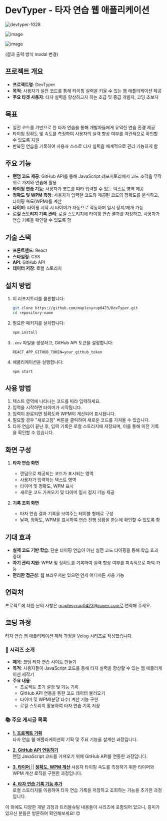

# DevTyper - 타자 연습 웹 애플리케이션
![devtyper-1028](https://github.com/user-attachments/assets/6f0b19e9-61b5-4902-b03b-f0c03260e782)


![image](https://github.com/user-attachments/assets/f855bbca-2ddc-4c8d-b27f-3b3a73ce09f4)

![image](https://github.com/user-attachments/assets/008796ce-7fa5-4b1a-b710-f75174f3b6a1)


(결과 출력 방식 modal 변경)

## 프로젝트 개요
- **프로젝트명**: DevTyper
- **목적**: 사용자가 실전 코드를 통해 타이핑 실력을 키울 수 있는 웹 애플리케이션 제공
- **주요 타겟 사용자**: 타자 실력을 향상하고자 하는 초급 및 중급 개발자, 코딩 초보자

## 목표
- 실전 코드를 기반으로 한 타자 연습을 통해 개발자들에게 유익한 연습 환경 제공
- 타이핑 정확도 및 속도를 측정하여 사용자의 실력 향상 여부를 객관적으로 확인할 수 있도록 지원
- 반복된 연습을 기록하여 사용자 스스로 타자 실력을 체계적으로 관리 가능하게 함

## 주요 기능
- **랜덤 코드 제공**: GitHub API를 통해 JavaScript 레포지토리에서 코드 조각을 무작위로 가져와 연습에 활용
- **타이핑 연습 기능**: 사용자가 코드를 따라 입력할 수 있는 텍스트 영역 제공
- **정확도 및 WPM 측정**: 사용자가 입력한 코드와 제공된 코드의 정확도를 분석하고, 타이핑 속도(WPM)를 계산
- **타이머**: 타이핑 시작 시 타이머가 자동으로 작동하며 일시 정지/재개 가능
- **로컬 스토리지 기록 관리**: 로컬 스토리지에 타이핑 연습 결과를 저장하고, 사용자가 연습 기록을 확인할 수 있도록 함

## 기술 스택
- **프론트엔드**: React
- **스타일링**: CSS
- **API**: GitHub API
- **데이터 저장**: 로컬 스토리지

## 설치 방법

1. 이 리포지토리를 클론합니다:

   ```bash
   git clone https://github.com/maplesyrup0423/DevTyper.git
   cd repository-name
   ```

2. 필요한 패키지를 설치합니다:

   ```bash
   npm install
   ```

3. `.env` 파일을 생성하고, GitHub API 토큰을 설정합니다:

   ```plaintext
   REACT_APP_GITHUB_TOKEN=your_github_token
   ```

4. 애플리케이션을 실행합니다:
   ```bash
   npm start
   ```

## 사용 방법

1. 텍스트 영역에 나타나는 코드를 따라 입력하세요.
2. 입력을 시작하면 타이머가 시작됩니다.
3. 입력이 완료되면 정확도와 WPM이 계산되어 표시됩니다.
4. 필요할 경우 "새로고침" 버튼을 클릭하여 새로운 코드를 가져올 수 있습니다.
5. 타자 연습이 끝난 후, 입력 기록은 로컬 스토리지에 저장되며, 이를 통해 이전 기록을 확인할 수 있습니다.


## 화면 구성

1. **타자 연습 화면**
   - 랜덤으로 제공되는 코드가 표시되는 영역
   - 사용자가 입력하는 텍스트 영역
   - 타이머 및 정확도, WPM 표시
   - 새로운 코드 가져오기 및 타이머 일시 정지 기능 제공

2. **기록 조회 화면**
   - 타자 연습 결과 기록을 보여주는 테이블 형태로 구성
   - 날짜, 정확도, WPM을 표시하여 연습 진행 상황을 한눈에 확인할 수 있도록 함

## 기대 효과
- **실제 코드 기반 학습**: 단순 타이핑 연습이 아닌 실전 코드 타이핑을 통해 학습 효과 증대
- **자기 관리 지원**: WPM 및 정확도를 기록하여 실력 향상 여부를 지속적으로 파악 가능
- **편리한 접근성**: 웹 브라우저만 있으면 언제 어디서든 사용 가능
  
## 연락처

프로젝트에 대한 문의 사항은 maplesyrup0423@naver.com로 연락해 주세요.

## 코딩 과정

타자 연습 웹 애플리케이션 제작 과정을 [Velog 시리즈](https://velog.io/@maplesyrup0423/series/%EC%BD%94%EB%94%A9-%ED%83%80%EC%9E%90-%EC%97%B0%EC%8A%B5-%EC%82%AC%EC%9D%B4%ED%8A%B8-%EB%A7%8C%EB%93%A4%EA%B8%B0)로 작성했습니다.

### 📑 시리즈 소개
- **제목**: 코딩 타자 연습 사이트 만들기
- **목적**: 사용자들이 JavaScript 코드를 통해 타자 실력을 향상할 수 있는 웹 애플리케이션 제작기
- **주요 내용**:
  - 프로젝트 초기 설정 및 기능 기획
  - GitHub API 연동을 통한 코드 데이터 불러오기
  - 타이머 및 WPM(분당 타수) 계산 기능 구현
  - 로컬 스토리지 활용하여 타자 연습 기록 저장

### 📚 주요 게시글 목록
- [**1. 프로젝트 기획**](https://velog.io/@maplesyrup0423/React-%EC%BD%94%EB%94%A9-%ED%83%80%EC%9E%90-%EC%97%B0%EC%8A%B5-%EC%82%AC%EC%9D%B4%ED%8A%B8-%EB%A7%8C%EB%93%A4%EA%B8%B0-%EA%B8%B0%ED%9A%8D)  
  타자 연습 웹 애플리케이션의 기획 및 주요 기능을 설계한 과정입니다.

- [**2. GitHub API 연동하기**](https://velog.io/@maplesyrup0423/React-%EC%BD%94%EB%94%A9-%ED%83%80%EC%9E%90-%EC%97%B0%EC%8A%B5-%EC%82%AC%EC%9D%B4%ED%8A%B8-%EB%A7%8C%EB%93%A4%EA%B8%B0-3-GitHub-API)  
  랜덤 JavaScript 코드를 가져오기 위해 GitHub API를 연동한 과정입니다.

- [**3. 타이머** ](https://velog.io/@maplesyrup0423/React-%EC%BD%94%EB%94%A9-%ED%83%80%EC%9E%90-%EC%97%B0%EC%8A%B5-%EC%82%AC%EC%9D%B4%ED%8A%B8-%EB%A7%8C%EB%93%A4%EA%B8%B0-4-GitHub-API) || [**정확도, WPM 계산**](https://velog.io/@maplesyrup0423/React-%EC%BD%94%EB%94%A9-%ED%83%80%EC%9E%90-%EC%97%B0%EC%8A%B5-%EC%82%AC%EC%9D%B4%ED%8A%B8-%EB%A7%8C%EB%93%A4%EA%B8%B0-5-%EC%A0%95%ED%99%95%EB%8F%84-WPM-%EA%B3%84%EC%82%B0)
  사용자 타이핑 속도를 측정하기 위한 타이머와 WPM 계산 로직을 구현한 과정입니다.

- [**4. 타자 연습 기록 기능 추가**](https://velog.io/@maplesyrup0423/React-%EC%BD%94%EB%94%A9-%ED%83%80%EC%9E%90-%EC%97%B0%EC%8A%B5-%EC%82%AC%EC%9D%B4%ED%8A%B8-%EB%A7%8C%EB%93%A4%EA%B8%B0-14-%ED%83%80%EC%9E%90%EC%97%B0%EC%8A%B5-%EB%A1%9C%EA%B7%B8-%EB%82%A8%EA%B8%B0%EA%B8%B0)  
  로컬 스토리지를 이용하여 타자 연습 기록을 저장하고 조회하는 기능을 추가한 과정입니다.

이 외에도 다양한 개발 과정과 트러블슈팅 내용들이 시리즈에 포함되어 있으니, 흥미가 있으신 분들은 방문하여 확인해보세요! 😊


